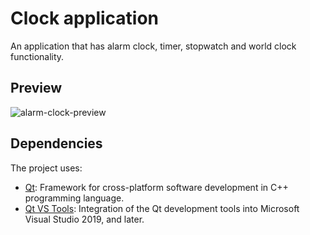 # Clock application

An application that has alarm clock, timer, stopwatch and world clock functionality. 

## Preview 

![alarm-clock-preview](https://github.com/strukfit/clock/assets/140102462/0a79a77f-1781-4068-962d-12c4ab13dad6)

## Dependencies

The project uses:
- [Qt](https://www.qt.io/download-qt-installer-oss): Framework for cross-platform software development in C++ programming language.
- [Qt VS Tools](https://doc.qt.io/qtvstools/index.html): Integration of the Qt development tools into Microsoft Visual Studio 2019, and later.
